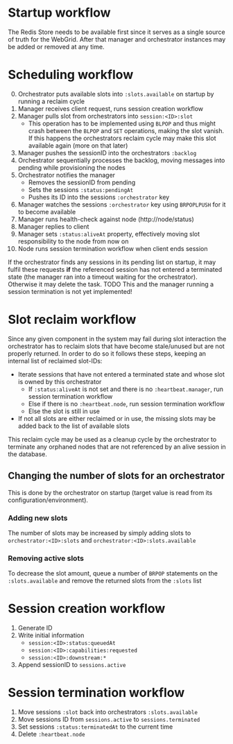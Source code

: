 # Startup workflow
The Redis Store needs to be available first since it serves as a single source of truth for the WebGrid. After that manager and orchestrator instances may be added or removed at any time.

# Scheduling workflow
0. Orchestrator puts available slots into `:slots.available` on startup by running a reclaim cycle
1. Manager receives client request, runs session creation workflow
2. Manager pulls slot from orchestrators into `session:<ID>:slot`
	- This operation has to be implemented using `BLPOP` and thus might crash between the `BLPOP` and `SET` operations, making the slot vanish. If this happens the orchestrators reclaim cycle may make this slot available again (more on that later)
3. Manager pushes the sessionID into the orchestrators `:backlog`
4. Orchestrator sequentially processes the backlog, moving messages into pending while provisioning the nodes
5. Orchestrator notifies the manager
	- Removes the sessionID from pending
	- Sets the sessions `:status:pendingAt`
	- Pushes its ID into the sessions `:orchestrator` key
6. Manager watches the sessions `:orchestrator` key using `BRPOPLPUSH` for it to become available
7. Manager runs health-check against node (http://node/status)
8. Manager replies to client
9. Manager sets `:status:aliveAt` property, effectively moving slot responsibility to the node from now on
10. Node runs session termination workflow when client ends session

If the orchestrator finds any sessions in its pending list on startup, it may fulfil these requests **if** the referenced session has not entered a terminated state (the manager ran into a timeout waiting for the orchestrator). Otherwise it may delete the task. TODO This and the manager running a session termination is not yet implemented!

# Slot reclaim workflow

Since any given component in the system may fail during slot interaction the orchestrator has to reclaim slots that have become stale/unused but are not properly returned. In order to do so it follows these steps, keeping an internal list of reclaimed slot-IDs:

- Iterate sessions that have not entered a terminated state and whose slot is owned by this orchestrator
	- If `:status:aliveAt` is not set and there is no `:heartbeat.manager`, run session termination workflow
	- Else if there is no `:heartbeat.node`, run session termination workflow
	- Else the slot is still in use
- If not all slots are either reclaimed or in use, the missing slots may be added back to the list of available slots

This reclaim cycle may be used as a cleanup cycle by the orchestrator to terminate any orphaned nodes that are not referenced by an alive session in the database.

## Changing the number of slots for an orchestrator
This is done by the orchestrator on startup (target value is read from its configuration/environment).

### Adding new slots
The number of slots may be increased by simply adding slots to `orchestrator:<ID>:slots` and `orchestrator:<ID>:slots.available`

### Removing active slots
To decrease the slot amount, queue a number of `BRPOP` statements on the `:slots.available` and remove the returned slots from the `:slots` list

# Session creation workflow
1. Generate ID
2. Write initial information
	- `session:<ID>:status:queuedAt`
	- `session:<ID>:capabilities:requested`
	- `session:<ID>:downstream:*`
5. Append sessionID to `sessions.active`

# Session termination workflow
1. Move sessions `:slot` back into orchestrators `:slots.available`
2. Move sessions ID from `sessions.active` to `sessions.terminated`
3. Set sessions `:status:terminatedAt` to the current time
4. Delete `:heartbeat.node`